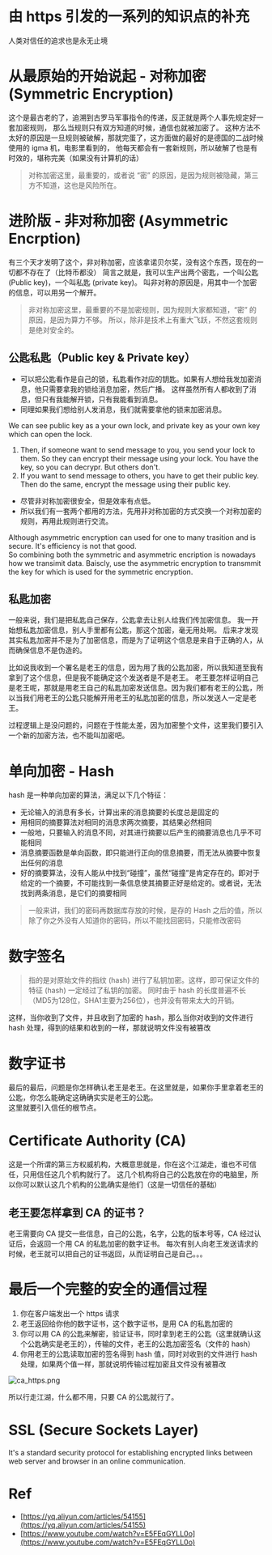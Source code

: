 # 由 https 引发的一系列的知识点的补充
人类对信任的追求也是永无止境

# 从最原始的开始说起 - 对称加密 (Symmetric Encryption)
这个是最古老的了，追溯到古罗马军事指令的传递，反正就是两个人事先规定好一套加密规则，
那么当规则只有双方知道的时候，通信也就被加密了。
这种方法不太好的原因是一旦规则被破解，那就完蛋了，这方面做的最好的是德国的二战时候使用的 igma 机，电影里看到的，
他每天都会有一套新规则，所以破解了也是有时效的，堪称完美（如果没有计算机的话） 

> 对称加密这里，最重要的，或者说 “密” 的原因，是因为规则被隐藏，第三方不知道，这也是风险所在。

# 进阶版 - 非对称加密 (Asymmetric Encrption)
有三个天才发明了这个，非对称加密，应该拿诺贝尔奖，没有这个东西，现在的一切都不存在了（比特币都没）
简言之就是，我可以生产出两个密匙，一个叫公匙 (Public key)，一个叫私匙 (private key)。
叫非对称的原因是，用其中一个加密的信息，可以用另一个解开。

> 非对称加密这里，最重要的不是加密规则，因为规则大家都知道，“密” 的原因，是因为算力不够。
所以，除非是技术上有重大飞跃，不然这套规则是绝对安全的。

## 公匙私匙（Public key & Private key）
- 可以把公匙看作是自己的锁，私匙看作对应的钥匙。如果有人想给我发加密消息，他只需要拿我的锁给消息加密，然后广播。
这样虽然所有人都收到了消息，但只有我能解开锁，只有我能看到消息。
- 同理如果我们想给别人发消息，我们就需要拿他的锁来加密消息。

We can see public key as a your own lock, and private key as your own key which can open the lock.    
1. Then, if someone want to send message to you, you send your lock to them. So they can encrypt their message using your lock.
You have the key, so you can decrypr. But others don't.
2. If you want to send message to others, you have to get their public key. Then do the same, encrypt the message using their public key.


- 尽管非对称加密很安全，但是效率有点低。
- 所以我们有一套两个都用的方法，先用非对称加密的方式交换一个对称加密的规则，再用此规则进行交流。

Although asymmetric encryption can used for one to many trasition and is secure. It's efficiency is not that good.   
So combining both the symmetric and asymmetric encription is nowadays how we transimit data.
Baiscly, use the asymmetric encryption to transmmit the key for which is used for the symmetric encryption.


## 私匙加密
一般来说，我们是把私匙自己保存，公匙拿去让别人给我们传加密信息。
我一开始想私匙加密信息，别人手里都有公匙，那这个加密，毫无用处啊。
后来才发现其实私匙加密并不是为了加密信息，而是为了证明这个信息是来自于正确的人，从而确保信息不是伪造的。

比如说我收到一个署名是老王的信息，因为用了我的公匙加密，所以我知道至我有拿到了这个信息，但是我不能确定这个发送者是不是老王。
老王要怎样证明自己是老王呢，那就是用老王自己的私匙加密发送信息。因为我们都有老王的公匙，所以当我们用老王的公匙只能解开用老王的私匙加密的信息，所以发送人一定是老王。

过程逻辑上是没问题的，问题在于性能太差，因为加密整个文件，这里我们要引入一个新的加密方法，也不能叫加密吧。

# 单向加密 - Hash
hash 是一种单向加密的算法，满足以下几个特征：
- 无论输入的消息有多长，计算出来的消息摘要的长度总是固定的
- 用相同的摘要算法对相同的消息求两次摘要，其结果必然相同
- 一般地，只要输入的消息不同，对其进行摘要以后产生的摘要消息也几乎不可能相同    
- 消息摘要函数是单向函数，即只能进行正向的信息摘要，而无法从摘要中恢复出任何的消息
- 好的摘要算法，没有人能从中找到“碰撞”，虽然“碰撞”是肯定存在的。即对于给定的一个摘要，不可能找到一条信息使其摘要正好是给定的。或者说，无法找到两条消息，是它们的摘要相同

> 一般来讲，我们的密码再数据库存放的时候，是存的 Hash 之后的值，所以除了你之外没有人知道你的密码，所以不能找回密码，只能修改密码

# 数字签名
> 指的是对原始文件的指纹 (hash) 进行了私钥加密。这样，即可保证文件的特征 (hash) 一定经过了私钥的加密。
同时由于 hash 的长度普遍不长（MD5为128位，SHA1主要为256位），也并没有带来太大的开销。 

这样，当你收到了文件，并且收到了加密的 hash，那么当你对收到的文件进行 hash 处理，得到的结果和收到的一样，那就说明文件没有被篡改


# 数字证书
最后的最后，问题是你怎样确认老王是老王。在这里就是，如果你手里拿着老王的公匙，你怎么能确定这确确实实是老王的公匙。    
这里就要引入信任的根节点。

# Certificate Authority (CA)
这是一个所谓的第三方权威机构，大概意思就是，你在这个江湖走，谁也不可信任，只用信任这几个机构就行了。
这几个机构将自己的公匙放在你的电脑里，所以你可以默认这几个机构的公匙确实是他们（这是一切信任的基础）

## 老王要怎样拿到 CA 的证书？
老王需要向 CA 提交一些信息，自己的公匙，名字，公匙的版本号等，CA 经过认证后，会返回一个用 CA 的私匙加密的数字证书。
每次有别人向老王发送请求的时候，老王就可以把自己的证书返回，从而证明自己是自己。。。  


# 最后一个完整的安全的通信过程
1. 你在客户端发出一个 https 请求
2. 老王返回给你他的数字证书，这个数字证书，是用 CA 的私匙加密的
3. 你可以用 CA 的公匙来解密，验证证书，同时拿到老王的公匙（这里就确认这个公匙确实是老王的），传输的文件，老王的公匙加密签名（文件的 hash）
4. 你用老王的公匙读取加密的签名得到 hash 值，同时对收到的文件进行 hash 处理，如果两个值一样，那就说明传输过程加密且文件没有被篡改

![ca_https.png](ca_https.png)

所以行走江湖，什么都不用，只要 CA 的公匙就行了。

# SSL (Secure Sockets Layer)
It's a standard security protocol for establishing encrypted links between web server and browser in an online communication.


# Ref 
- [https://yq.aliyun.com/articles/54155](https://yq.aliyun.com/articles/54155)
- [https://www.youtube.com/watch?v=E5FEqGYLL0o](https://www.youtube.com/watch?v=E5FEqGYLL0o)
